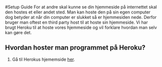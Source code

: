 #Setup Guide
For at andre skal kunne se din hjemmeside på internettet skal den hostes et eller andet sted. Man kan hoste den på sin egen computer dog betyder at når din computer er slukket så er hjemmesiden nede. Derfor bruger man oftest en third party host til at hoste sin hjemmeside. Vi har brugt Heroku til at hoste vores hjemmeside og vil forklare hvordan man selv kan gøre det.

## Hvordan hoster man programmet på Heroku?
1. Gå til Herokus hjememside [her](https:/www.heroku.com).
